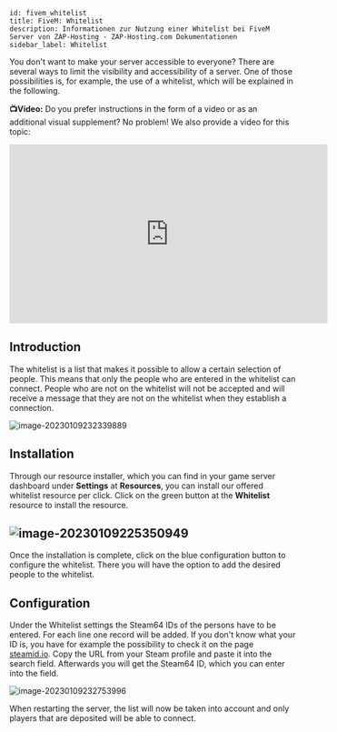 ```
id: fivem_whitelist
title: FiveM: Whitelist
description: Informationen zur Nutzung einer Whitelist bei FiveM Server von ZAP-Hosting - ZAP-Hosting.com Dokumentationen
sidebar_label: Whitelist
```



You don't want to make your server accessible to everyone? There are several ways to limit the visibility and accessibility of a server. One of those possibilities is, for example, the use of a whitelist, which will be explained in the following.

**📺Video:** Do you prefer instructions in the form of a video or as an additional visual supplement? No problem! We also provide a video for this topic: 

<iframe width="560" height="315" src="https://www.youtube.com/embed/CrLK7o-rX2g" title="YouTube video player" frameborder="0" allow="accelerometer; autoplay; clipboard-write; encrypted-media; gyroscope; picture-in-picture" allowfullscreen></iframe>



## Introduction

The whitelist is a list that makes it possible to allow a certain selection of people. This means that only the people who are entered in the whitelist can connect. People who are not on the whitelist will not be accepted and will receive a message that they are not on the whitelist when they establish a connection. 

![image-20230109232339889](C:\Users\flori\AppData\Roaming\Typora\typora-user-images\image-20230109232339889.png)



## Installation

Through our resource installer, which you can find in your game server dashboard under **Settings** at **Resources**, you can install our offered whitelist resource per click. Click on the green button at the **Whitelist** resource to install the resource. 

## ![image-20230109225350949](C:\Users\flori\AppData\Roaming\Typora\typora-user-images\image-20230109225350949.png)

Once the installation is complete, click on the blue configuration button to configure the whitelist. There you will have the option to add the desired people to the whitelist. 



## Configuration

Under the Whitelist settings the Steam64 IDs of the persons have to be entered. For each line one record will be added. If you don't know what your ID is, you have for example the possibility to check it on the page [steamid.io](https://steamid.io/lookup). Copy the URL from your Steam profile and paste it into the search field. Afterwards you will get the Steam64 ID, which you can enter into the field.



![image-20230109232753996](C:\Users\flori\AppData\Roaming\Typora\typora-user-images\image-20230109232753996.png)



When restarting the server, the list will now be taken into account and only players that are deposited will be able to connect. 
